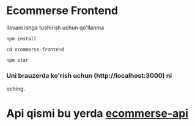 # Ecommerse Frontend
<p>Ilovani ishga tushirish uchun qo'llanma</p>

```
npm install
```

```
cd ecommerse-frontend
```

```
npm star
```



### Uni brauzerda ko'rish uchun (http://localhost:3000) ni
oching.

<h1> Api qismi bu yerda <a href="https://github.com/rshehroz1/ecommerse-api">ecommerse-api</a></h1>